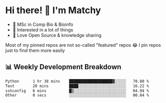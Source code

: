 # Hi there! 👋 I'm Matchy

- 🧬 MSc in Comp Bio & Bioinfo
- 🎈 Interested in a lot of things
- 💜 Love Open Source & knowledge sharing

Most of my pinned repos are not so-called "featured" repos 😂 I pin repos just to find them more easily

## 📊 Weekly Development Breakdown

<!--START_SECTION:waka-->

```txt
Python      1 hr 38 mins    ███████████████████▓░░░░░   78.80 %
Text        20 mins         ████░░░░░░░░░░░░░░░░░░░░░   16.22 %
sshconfig   6 mins          █▒░░░░░░░░░░░░░░░░░░░░░░░   04.94 %
Other       0 secs          ░░░░░░░░░░░░░░░░░░░░░░░░░   00.04 %
```

<!--END_SECTION:waka-->
